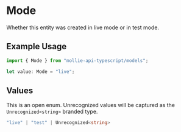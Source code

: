 # Mode

Whether this entity was created in live mode or in test mode.

## Example Usage

```typescript
import { Mode } from "mollie-api-typescript/models";

let value: Mode = "live";
```

## Values

This is an open enum. Unrecognized values will be captured as the `Unrecognized<string>` branded type.

```typescript
"live" | "test" | Unrecognized<string>
```